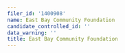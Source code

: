 ```yaml
---
filer_id: '1400908'
name: East Bay Community Foundation
candidate_controlled_id: ''
data_warning: ''
title: East Bay Community Foundation
---
```

